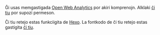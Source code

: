 Ĝi usas memgastigada [Open Web Analytics](http://www.openwebanalytics.com/) por akiri komprenojn. Alklaki <a href="javascript:Toptout()">ĉi tiu</a> por supozi permeson.

Ĉi tiu retejo estas funkciigita de [Hexo](https://hexo.io). La fontkodo de ĉi tiu retejo estas gastigita [ĉi tiu](https://github.com/patrick330602/blog-source).